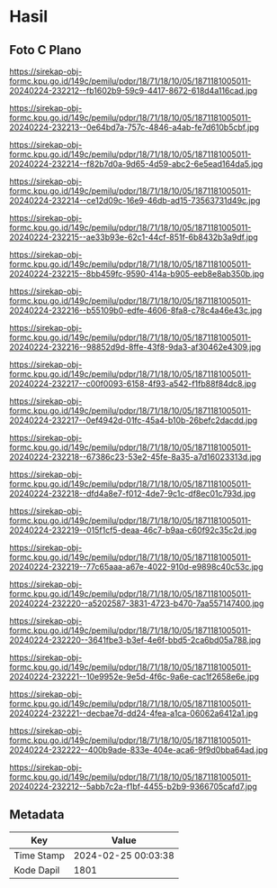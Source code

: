 # Hasil

## Foto C Plano

https://sirekap-obj-formc.kpu.go.id/149c/pemilu/pdpr/18/71/18/10/05/1871181005011-20240224-232212--fb1602b9-59c9-4417-8672-618d4a116cad.jpg

https://sirekap-obj-formc.kpu.go.id/149c/pemilu/pdpr/18/71/18/10/05/1871181005011-20240224-232213--0e64bd7a-757c-4846-a4ab-fe7d610b5cbf.jpg

https://sirekap-obj-formc.kpu.go.id/149c/pemilu/pdpr/18/71/18/10/05/1871181005011-20240224-232214--f82b7d0a-9d65-4d59-abc2-6e5ead164da5.jpg

https://sirekap-obj-formc.kpu.go.id/149c/pemilu/pdpr/18/71/18/10/05/1871181005011-20240224-232214--ce12d09c-16e9-46db-ad15-73563731d49c.jpg

https://sirekap-obj-formc.kpu.go.id/149c/pemilu/pdpr/18/71/18/10/05/1871181005011-20240224-232215--ae33b93e-62c1-44cf-851f-6b8432b3a9df.jpg

https://sirekap-obj-formc.kpu.go.id/149c/pemilu/pdpr/18/71/18/10/05/1871181005011-20240224-232215--8bb459fc-9590-414a-b905-eeb8e8ab350b.jpg

https://sirekap-obj-formc.kpu.go.id/149c/pemilu/pdpr/18/71/18/10/05/1871181005011-20240224-232216--b55109b0-edfe-4606-8fa8-c78c4a46e43c.jpg

https://sirekap-obj-formc.kpu.go.id/149c/pemilu/pdpr/18/71/18/10/05/1871181005011-20240224-232216--98852d9d-8ffe-43f8-9da3-af30462e4309.jpg

https://sirekap-obj-formc.kpu.go.id/149c/pemilu/pdpr/18/71/18/10/05/1871181005011-20240224-232217--c00f0093-6158-4f93-a542-f1fb88f84dc8.jpg

https://sirekap-obj-formc.kpu.go.id/149c/pemilu/pdpr/18/71/18/10/05/1871181005011-20240224-232217--0ef4942d-01fc-45a4-b10b-26befc2dacdd.jpg

https://sirekap-obj-formc.kpu.go.id/149c/pemilu/pdpr/18/71/18/10/05/1871181005011-20240224-232218--67386c23-53e2-45fe-8a35-a7d16023313d.jpg

https://sirekap-obj-formc.kpu.go.id/149c/pemilu/pdpr/18/71/18/10/05/1871181005011-20240224-232218--dfd4a8e7-f012-4de7-9c1c-df8ec01c793d.jpg

https://sirekap-obj-formc.kpu.go.id/149c/pemilu/pdpr/18/71/18/10/05/1871181005011-20240224-232219--015f1cf5-deaa-46c7-b9aa-c60f92c35c2d.jpg

https://sirekap-obj-formc.kpu.go.id/149c/pemilu/pdpr/18/71/18/10/05/1871181005011-20240224-232219--77c65aaa-a67e-4022-910d-e9898c40c53c.jpg

https://sirekap-obj-formc.kpu.go.id/149c/pemilu/pdpr/18/71/18/10/05/1871181005011-20240224-232220--a5202587-3831-4723-b470-7aa557147400.jpg

https://sirekap-obj-formc.kpu.go.id/149c/pemilu/pdpr/18/71/18/10/05/1871181005011-20240224-232220--3641fbe3-b3ef-4e6f-bbd5-2ca6bd05a788.jpg

https://sirekap-obj-formc.kpu.go.id/149c/pemilu/pdpr/18/71/18/10/05/1871181005011-20240224-232221--10e9952e-9e5d-4f6c-9a6e-cac1f2658e6e.jpg

https://sirekap-obj-formc.kpu.go.id/149c/pemilu/pdpr/18/71/18/10/05/1871181005011-20240224-232221--decbae7d-dd24-4fea-a1ca-06062a6412a1.jpg

https://sirekap-obj-formc.kpu.go.id/149c/pemilu/pdpr/18/71/18/10/05/1871181005011-20240224-232222--400b9ade-833e-404e-aca6-9f9d0bba64ad.jpg

https://sirekap-obj-formc.kpu.go.id/149c/pemilu/pdpr/18/71/18/10/05/1871181005011-20240224-232212--5abb7c2a-f1bf-4455-b2b9-9366705cafd7.jpg


## Metadata

| Key        | Value               |
| ---------- | ------------------- |
| Time Stamp | 2024-02-25 00:03:38 |
| Kode Dapil | 1801                |



